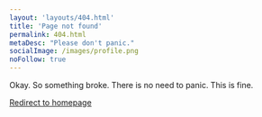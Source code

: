 ```yaml
---
layout: 'layouts/404.html'
title: 'Page not found'
permalink: 404.html
metaDesc: "Please don't panic."
socialImage: /images/profile.png
noFollow: true
---
```


<p>Okay. So something broke. There is no need to panic. This is fine.</p>
<p><a href='/index.html'>Redirect to homepage</a></p>
